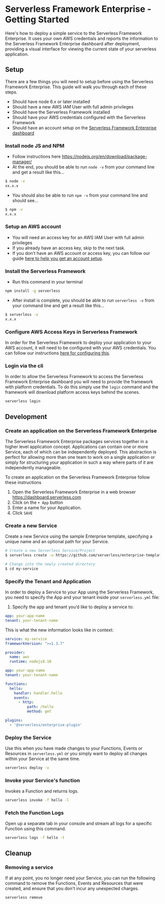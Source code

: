 # Serverless Framework Enterprise - Getting Started

Here's how to deploy a simple service to the Serverless Framework Enterprise. It uses your own AWS credentials and reports the information to the Serverless Framework Enterprise dashboard after deployment, providing a visual interface for viewing the current state of your serverless application.

## Setup

There are a few things you will need to setup before using the Serverless Framework Enterprise. This guide will walk you through each of these steps.
* Should have node 6.x or later installed
* Should have a new AWS IAM User with full admin privileges
* Should have the Serverless Framework installed
* Should have your AWS credentials configured with the Serverless Framework
* Should have an account setup on the [Serverless Framework Enterprise dashboard](https://dashboard.serverless.com/)

### Install node JS and NPM
* Follow instructions here https://nodejs.org/en/download/package-manager/
* At the end, you should be able to run `node -v` from your command line and get a result like this...
```sh
$ node -v
vx.x.x
```
* You should also be able to run `npm -v` from your command line and should see...
```sh
$ npm -v
x.x.x
```

### Setup an AWS account
* You will need an access key for an AWS IAM User with full admin privileges
* If you already have an access key, skip to the next task.
* If you don't have an AWS account or access key, you can follow our guide [here to help you get an account setup](./setup-aws-account.md).


### Install the Serverless Framework
* Run this command in your terminal
```sh
npm install -g serverless
```
* After install is complete, you should be able to run `serverless -v` from your command line and get a result like this...
```sh
$ serverless -v
x.x.x
```

### Configure AWS Access Keys in Serverless Framework
In order for the Serverless Framework to deploy your application to your AWS account, it will need to be configured with your AWS credentials. You can follow our instructions [here for configuring this](./setup-aws-account.md#using-aws-access-keys).

### Login via the cli
In order to allow the Serverless Framework to access the Serverless Framework Enterprise dashboard you will need to provide the framework with platform credentials. To do this simply use the `login` command and the framework will download platform access keys behind the scenes.

```sh
serverless login
```

## Development

### Create an application on the Serverless Framework Enterprise

The Serverless Framework Enterprise packages services together in a higher level application concept. Applications can contain one or more Service, each of which can be independently deployed. This abstraction is perfect for allowing more than one team to work on a single application or simply for structuring your application in such a way where parts of it are independently manageable.

To create an application on the Serverless Framework Enterprise follow these instructions
1. Open the Serverless Framework Enterprise in a web browser https://dashboard.serverless.com
2. Click on the `+ App` button
3. Enter a name for your Application.
4. Click `SAVE`


### Create a new Service

Create a new Service using the sample Enterprise template, specifying a unique name and an optional path for your Service.

```sh
# Create a new Serverless Service/Project
$ serverless create -u https://github.com/serverless/enterprise-template

# Change into the newly created directory
$ cd my-service
```


### Specify the Tenant and Application

In order to deploy a Service to your App using the Serverless Framework, you need to specify the App and your tenant inside your `serverless.yml` file:

1. Specify the app and tenant you’d like to deploy a service to:
```yaml
app: your-app-name
tenant: your-tenant-name
```

This is what the new information looks like in context:

```yaml
service: my-service
frameworkVersion: ">=1.3.7"

provider:
  name: aws
  runtime: nodejs8.10

app: your-app-name
tenant: your-tenant-name

functions:
  hello:
    handler: handler.hello
    events:
      - http:
          path: /hello
          method: get

plugins:
  - '@serverless/enterprise-plugin'

```

### Deploy the Service

Use this when you have made changes to your Functions, Events or Resources in `serverless.yml` or you simply want to deploy all changes within your Service at the same time.

```bash
serverless deploy -v
```

### Invoke your Service's function

Invokes a Function and returns logs.

```bash
serverless invoke -f hello -l
```

### Fetch the Function Logs

Open up a separate tab in your console and stream all logs for a specific Function using this command.

```bash
serverless logs -f hello -t
```


## Cleanup

### Removing a service

If at any point, you no longer need your Service, you can run the following command to remove the Functions, Events and Resources that were created, and ensure that you don't incur any unexpected charges.

```sh
serverless remove
```

